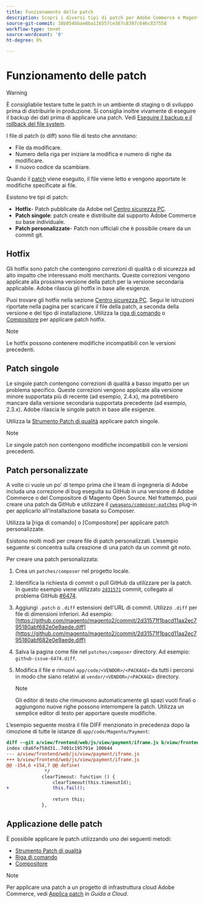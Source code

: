 ```yaml
---
title: Funzionamento delle patch
description: Scopri i diversi tipi di patch per Adobe Commerce e Magenti Open Source e come funzionano.
source-git-commit: 38b054bbae8ba116557ce367c8397c646c837558
workflow-type: tm+mt
source-wordcount: '0'
ht-degree: 0%

---
```



# Funzionamento delle patch

>[!WARNING]
>
>È consigliabile testare tutte le patch in un ambiente di staging o di sviluppo prima di distribuirle in produzione. Si consiglia inoltre vivamente di eseguire il backup dei dati prima di applicare una patch. Vedi [Eseguire il backup e il rollback del file system](https://devdocs.magento.com/guides/v2.4/install-gde/install/cli/install-cli-backup.html).

I file di patch (o diff) sono file di testo che annotano:

- File da modificare.
- Numero della riga per iniziare la modifica e numero di righe da modificare.
- Il nuovo codice da scambiare.

Quando il [patch](https://en.wikipedia.org/wiki/Patch_(Unix)) viene eseguito, il file viene letto e vengono apportate le modifiche specificate ai file.

Esistono tre tipi di patch:

- **Hotfix**- Patch pubblicate da Adobe nel [Centro sicurezza PC](https://magento.com/security/patches).
- **Patch singole**: patch create e distribuite dal supporto Adobe Commerce su base individuale.
- **Patch personalizzate**- Patch non ufficiali che è possibile creare da un commit git.

## Hotfix

Gli hotfix sono patch che contengono correzioni di qualità o di sicurezza ad alto impatto che interessano molti merchants. Queste correzioni vengono applicate alla prossima versione della patch per la versione secondaria applicabile. Adobe rilascia gli hotfix in base alle esigenze.

Puoi trovare gli hotfix nella sezione [Centro sicurezza PC](https://magento.com/security/patches). Segui le istruzioni riportate nella pagina per scaricare il file della patch, a seconda della versione e del tipo di installazione. Utilizza la [riga di comando](../patches/apply.md#) o [Compositore](../patches/apply.md) per applicare patch hotfix.

>[!NOTE]
>
>Le hotfix possono contenere modifiche incompatibili con le versioni precedenti.

## Patch singole

Le singole patch contengono correzioni di qualità a basso impatto per un problema specifico. Queste correzioni vengono applicate alla versione minore supportata più di recente (ad esempio, 2.4.x), ma potrebbero mancare dalla versione secondaria supportata precedente (ad esempio, 2.3.x). Adobe rilascia le singole patch in base alle esigenze.

Utilizza la [Strumento Patch di qualità](https://devdocs.magento.com/quality-patches/tool.html) applicare patch singole.

>[!NOTE]
>
>Le singole patch non contengono modifiche incompatibili con le versioni precedenti.

## Patch personalizzate

A volte ci vuole un po&#39; di tempo prima che il team di ingegneria di Adobe includa una correzione di bug eseguita su GitHub in una versione di Adobe Commerce o del Compositore di Magento Open Source. Nel frattempo, puoi creare una patch da GitHub e utilizzare il [`cweagans/composer-patches`](https://github.com/cweagans/composer-patches/) plug-in per applicarlo all&#39;installazione basata su Composer.

Utilizza la [riga di comando] o [Compositore] per applicare patch personalizzate.

Esistono molti modi per creare file di patch personalizzati. L’esempio seguente si concentra sulla creazione di una patch da un commit git noto.

Per creare una patch personalizzata:

1. Crea un `patches/composer` nel progetto locale.
1. Identifica la richiesta di commit o pull GitHub da utilizzare per la patch. In questo esempio viene utilizzato [`2d31571`](https://github.com/magento/magento2/commit/2d31571f1bacd11aa2ec795180abf682e0e9aede) commit, collegato al problema GitHub [#6474](https://github.com/magento/magento2/issues/6474).
1. Aggiungi `.patch` o `.diff` estensioni dell&#39;URL di commit. Utilizzo `.diff` per file di dimensioni inferiori. Ad esempio: [https://github.com/magento/magento2/commit/2d31571f1bacd11aa2ec795180abf682e0e9aede.diff](https://github.com/magento/magento2/commit/2d31571f1bacd11aa2ec795180abf682e0e9aede.diff)
1. Salva la pagina come file nel `patches/composer` directory. Ad esempio: `github-issue-6474.diff`.
1. Modifica il file e rimuovi `app/code/<VENDOR>/<PACKAGE>` da tutti i percorsi in modo che siano relativi al `vendor/<VENDOR>/<PACKAGE>` directory.

   >[!NOTE]
   >
   >Gli editor di testo che rimuovono automaticamente gli spazi vuoti finali o aggiungono nuove righe possono interrompere la patch. Utilizza un semplice editor di testo per apportare queste modifiche.

L’esempio seguente mostra il file DIFF menzionato in precedenza dopo la rimozione di tutte le istanze di `app/code/Magento/Payment`:

```diff
diff --git a/view/frontend/web/js/view/payment/iframe.js b/view/frontend/web/js/view/payment/iframe.js
index c8a6fef58d31..7d01c195791e 100644
--- a/view/frontend/web/js/view/payment/iframe.js
+++ b/view/frontend/web/js/view/payment/iframe.js
@@ -154,6 +154,7 @@ define(
              */
             clearTimeout: function () {
                 clearTimeout(this.timeoutId);
+                this.fail();
 
                 return this;
             },
```

## Applicazione delle patch

È possibile applicare le patch utilizzando uno dei seguenti metodi:

- [Strumento Patch di qualità](https://devdocs.magento.com/quality-patches/tool.html)
- [Riga di comando](../patches/apply.md#command-line)
- [Compositore](../patches/apply.md#composer)

>[!NOTE]
>
>Per applicare una patch a un progetto di infrastruttura cloud Adobe Commerce, vedi [Applica patch](https://devdocs.magento.com/cloud/project/project-patch.html) in _Guida a Cloud_.

